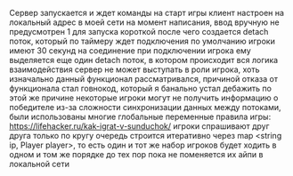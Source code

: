 Сервер запускается и ждет команды на старт игры
клиент настроен на локальный адрес в моей сети на момент написания, ввод вручную не предусмотрен
1 для запуска короткой
после чего создается detach поток, который по таймеру ждет подключения
по умолчанию игроки имеют 30 секунд на соединение
при подключении игрока ему выделяется еще один detach поток, в котором происходит вся логика взаимодействия
сервер не может выступать в роли игрока, хоть изначально данный функционал рассматривался, причиной отказа от функционала стал говнокод, который я банально устал дебажить
по этой же причине некоторые игроки могут не получить информацию о победителе
из-за сложности синхронизации данных между потоками, были использованы многие глобальные переменные
правила игры: https://lifehacker.ru/kak-igrat-v-sunduchok/
игроки спрашивают друг друга только по кругу
очередь строится итеративно через map <string ip, Player player>, то есть один и тот же набор игроков будет ходить в одном и том же порядке до тех пор пока не поменяется их айпи в локальной сети
